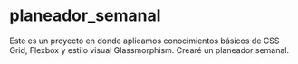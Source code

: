 # planeador_semanal
Este es un proyecto en donde aplicamos conocimientos básicos de CSS Grid, Flexbox y estilo visual Glassmorphism. Crearé un planeador semanal.
